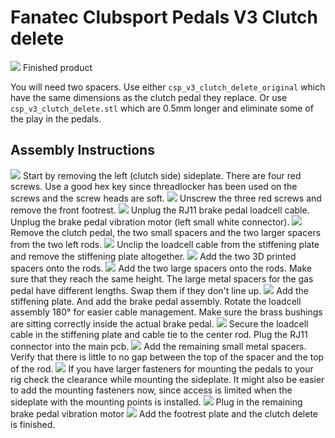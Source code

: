 Fanatec Clubsport Pedals V3 Clutch delete
================

![](images/csp_v3_clutch_del_13.jpg)
Finished product

You will need two spacers. Use either `csp_v3_clutch_delete_original` which have the same dimensions as the clutch pedal they replace. Or use  `csp_v3_clutch_delete.stl` which are 0.5mm longer and eliminate some of the play in the pedals.


<h2 id="overview">Assembly Instructions</h2>

![](images/csp_v3_clutch_del_1.jpg)
Start by removing the left (clutch side) sideplate.
There are four red screws. Use a good hex key since threadlocker has been used on the screws and the screw heads are soft.
![](images/csp_v3_clutch_del_2.jpg)
Unscrew the three red screws and remove the front footrest.
![](images/csp_v3_clutch_del_3.jpg)
Unplug the RJ11 brake pedal loadcell cable.
Unplug the brake pedal vibration motor (left small white connector).
![](images/csp_v3_clutch_del_4.jpg)
Remove the clutch pedal, the two small spacers and the two larger spacers from the two left rods.
![](images/csp_v3_clutch_del_5.jpg)
Unclip the loadcell cable from the stiffening plate and remove the stiffening plate altogether.
![](images/csp_v3_clutch_del_6.jpg)
Add the two 3D printed spacers onto the rods.
![](images/csp_v3_clutch_del_7.jpg)
Add the two large spacers onto the rods. Make sure that they reach the same height. The large metal spacers for the gas pedal have different lengths. Swap them if they don't line up.
![](images/csp_v3_clutch_del_8.jpg)
Add the stiffening plate. And add the brake pedal assembly. Rotate the loadcell assembly 180° for easier cable management. Make sure the brass bushings are sitting correctly inside the actual brake pedal.
![](images/csp_v3_clutch_del_9.jpg)
Secure the loadcell cable in the stiffening plate and cable tie to the center rod. Plug the RJ11 connector into the main pcb.
![](images/csp_v3_clutch_del_10.jpg)
Add the remaining small metal spacers. Verify that there is little to no gap between the top of the spacer and the top of the rod.
![](images/csp_v3_clutch_del_11.jpg)
If you have larger fasteners for mounting the pedals to your rig check the clearance while mounting the sideplate. It might also be easier to add the mounting fasteners now, since access is limited when the sideplate with the mounting points is installed.
![](images/csp_v3_clutch_del_12.jpg)
Plug in the remaining brake pedal vibration motor
![](images/csp_v3_clutch_del_13.jpg)
Add the footrest plate and the clutch delete is  finished. 
